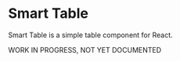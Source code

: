 # Smart Table

Smart Table is a simple table component for React.

WORK IN PROGRESS, NOT YET DOCUMENTED
